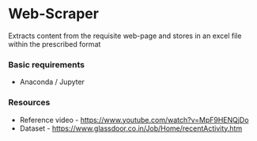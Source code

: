 # Web-Scraper
Extracts content from the requisite web-page and stores in an excel file within the prescribed format

### Basic requirements
* Anaconda / Jupyter  

### Resources
* Reference video - https://www.youtube.com/watch?v=MpF9HENQjDo
* Dataset - https://www.glassdoor.co.in/Job/Home/recentActivity.htm



